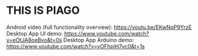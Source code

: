 # THIS IS PIAGO
Android video (full functionality overview): https://youtu.be/EKwNqP9YrzE 
Desktop App UI demo: https://www.youtube.com/watch?v=eOtJA8oeBvo&t=0s
Desktop App Arduino demo: https://www.youtube.com/watch?v=vOFhpjH7vc0&t=1s
